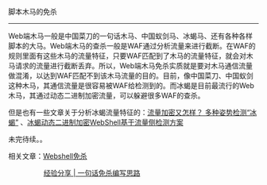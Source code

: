 脚本木马的免杀
-------

Web端木马一般是中国菜刀的一句话木马、中国蚁剑马、冰蝎马、还有各种各样脚本的大马。Web端木马的查杀一般是WAF通过分析流量来进行截断。在WAF的规则里面有这些木马的流量特征，只要WAF匹配到了木马的流量特征，就会对木马请求的流量进行截断丢弃。所以，Web端木马免杀实质就是要对木马通信流量做混淆，以达到WAF匹配不到该木马流量的目的。目前，像中国菜刀、中国蚁剑这种木马，其通信流量是很容易被WAF给检测到的。而冰蝎是目前最流行的Web木马，其通过动态二进制加密流量，可以躲避很多WAF的查杀。

但是也有一些文章关于分析冰蝎流量特征的：[流量加密又怎样？ 多种姿势检测“冰蝎”](https://www.freebuf.com/articles/web/216133.html) 、[冰蝎动态二进制加密WebShell基于流量侧检测方案](https://www.freebuf.com/articles/web/221241.html)

未完待续。。

相关文章：[Webshell免杀](https://www.jianshu.com/p/f374d8b684fe)

                  [经验分享 | 一句话免杀编写思路](https://www.freebuf.com/articles/system/164076.html)